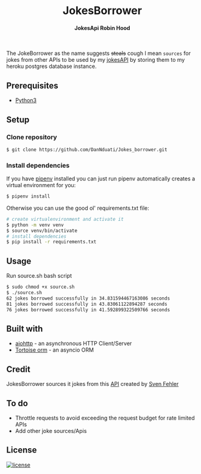 <h1 align="center"><b>JokesBorrower</b></h1>
<h4 align="center"><b>JokesApi Robin Hood</b></h4>
<br>

The JokeBorrower as the name suggests ~~steals~~ cough I mean `sources` for jokes from other APIs to be used by my [jokesAPI](https://github.com/DanNduati/Jokes_api) by storing them to my heroku postgres database instance.  

## <b>Prerequisites</b>
- [Python3](https://www.python.org/downloads/)

## <b>Setup</b>
### <b>Clone repository</b>
```bash
$ git clone https://github.com/DanNduati/Jokes_borrower.git
```
### <b>Install dependencies</b>
If you have [pipenv](https://pipenv.pypa.io/) installed you can just run pipenv automatically creates a virtual environment for you:
```bash
$ pipenv install
```
Otherwise you can use the good ol' requirements.txt file:
```bash
# create virtualenvironment and activate it
$ python -m venv venv
$ source venv/bin/activate
# install dependencies
$ pip install -r requirements.txt
```
## <b>Usage</b>
Run source.sh bash script
```bash
$ sudo chmod +x source.sh
$ ./source.sh
62 jokes borrowed successfully in 34.831594467163086 seconds
81 jokes borrowed successfully in 43.83061122894287 seconds
76 jokes borrowed successfully in 41.592899322509766 seconds
```

## <b>Built with</b>
- [aiohttp](https://docs.aiohttp.org/en/stable/) - an asynchronous HTTP Client/Server 
- [Tortoise orm](https://tortoise-orm.readthedocs.io/en/latest/index.html) - an asyncio ORM

## <b>Credit</b>
JokesBorrower sources it jokes from this [API](https://rapidapi.com/Sv443/api/jokeapi-v2/) created by [Sven Fehler](https://github.com/Sv443)

## <b>To do</b>
- Throttle requests to avoid exceeding the request budget for rate limited APIs 
- Add other joke sources/Apis

## <b>License</b>
[![license](https://img.shields.io/badge/License-Beerware-yellowgreen)](LICENSE)
